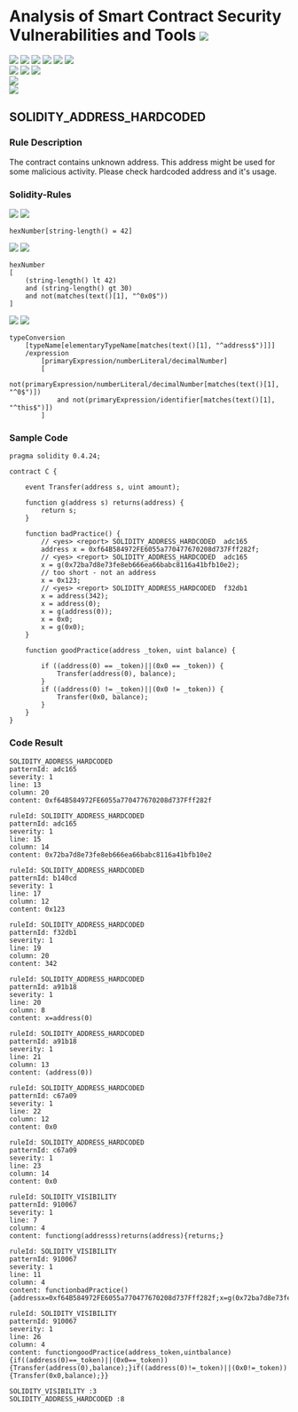 # Analysis of Smart Contract Security Vulnerabilities and Tools ![](https://img.shields.io/badge/-Live-brightgreen)
![](https://img.shields.io/badge/Batch-UG21CYS-lightgreen) ![](https://img.shields.io/badge/Batch-PG21CYS-green) ![](https://img.shields.io/badge/Batch-UG22CYS-lightgreen) ![](https://img.shields.io/badge/Batch-PG21CYS-green) ![](https://img.shields.io/badge/Batch-PhD-darkgreen) ![](https://img.shields.io/badge/-B_RIG-darkgreen)<br/>   ![](https://img.shields.io/badge/BlockchainCourse-21CY712-green)  ![](https://img.shields.io/badge/-M.Tech_Dissertation-blue) ![](https://img.shields.io/badge/Focus-Smart_Contract_Security-yellow) <br/>
![](https://img.shields.io/badge/Blockchain-Ethereum-blue)   <br/> 
![](https://img.shields.io/badge/Language-Solidity-blue)

## SOLIDITY_ADDRESS_HARDCODED

### Rule Description
The contract contains unknown address. This address might be used for some malicious activity. Please check hardcoded address and it's usage.
### Solidity-Rules

![](https://img.shields.io/badge/Pattern_ID-adc165-gold) ![](https://img.shields.io/badge/Severity-1-brown) 

```
hexNumber[string-length() = 42]
```

![](https://img.shields.io/badge/Pattern_ID-b140cd-gold) ![](https://img.shields.io/badge/Severity-1-brown) 

```
hexNumber
[
    (string-length() lt 42)
    and (string-length() gt 30)
    and not(matches(text()[1], "^0x0$"))
]
```

![](https://img.shields.io/badge/Pattern_ID-f32db1-gold) ![](https://img.shields.io/badge/Severity-1-brown) 

```
typeConversion
	[typeName[elementaryTypeName[matches(text()[1], "^address$")]]]
	/expression
		[primaryExpression/numberLiteral/decimalNumber]
		[
			not(primaryExpression/numberLiteral/decimalNumber[matches(text()[1], "^0$")])
			and not(primaryExpression/identifier[matches(text()[1], "^this$")])
		]
```

### Sample Code

```
pragma solidity 0.4.24;

contract C {
    
    event Transfer(address s, uint amount);
    
    function g(address s) returns(address) {
        return s;
    }
    
    function badPractice() {
        // <yes> <report> SOLIDITY_ADDRESS_HARDCODED  adc165
        address x = 0xf64B584972FE6055a770477670208d737Fff282f;
        // <yes> <report> SOLIDITY_ADDRESS_HARDCODED  adc165
        x = g(0x72ba7d8e73fe8eb666ea66babc8116a41bfb10e2);
        // too short - not an address
        x = 0x123;
        // <yes> <report> SOLIDITY_ADDRESS_HARDCODED  f32db1
        x = address(342);
        x = address(0);        
        x = g(address(0));
        x = 0x0;
        x = g(0x0);
    }
    
    function goodPractice(address _token, uint balance) {

        if ((address(0) == _token)||(0x0 == _token)) {
            Transfer(address(0), balance);
        }
        if ((address(0) != _token)||(0x0 != _token)) {
            Transfer(0x0, balance);
        }      
    }
}
```
### Code Result

```
SOLIDITY_ADDRESS_HARDCODED
patternId: adc165
severity: 1
line: 13
column: 20
content: 0xf64B584972FE6055a770477670208d737Fff282f

ruleId: SOLIDITY_ADDRESS_HARDCODED
patternId: adc165
severity: 1
line: 15
column: 14
content: 0x72ba7d8e73fe8eb666ea66babc8116a41bfb10e2

ruleId: SOLIDITY_ADDRESS_HARDCODED
patternId: b140cd
severity: 1
line: 17
column: 12
content: 0x123

ruleId: SOLIDITY_ADDRESS_HARDCODED
patternId: f32db1
severity: 1
line: 19
column: 20
content: 342

ruleId: SOLIDITY_ADDRESS_HARDCODED
patternId: a91b18
severity: 1
line: 20
column: 8
content: x=address(0)

ruleId: SOLIDITY_ADDRESS_HARDCODED
patternId: a91b18
severity: 1
line: 21
column: 13
content: (address(0))

ruleId: SOLIDITY_ADDRESS_HARDCODED
patternId: c67a09
severity: 1
line: 22
column: 12
content: 0x0

ruleId: SOLIDITY_ADDRESS_HARDCODED
patternId: c67a09
severity: 1
line: 23
column: 14
content: 0x0

ruleId: SOLIDITY_VISIBILITY
patternId: 910067
severity: 1
line: 7
column: 4
content: functiong(addresss)returns(address){returns;}

ruleId: SOLIDITY_VISIBILITY
patternId: 910067
severity: 1
line: 11
column: 4
content: functionbadPractice(){addressx=0xf64B584972FE6055a770477670208d737Fff282f;x=g(0x72ba7d8e73fe8eb666ea66babc8116a41bfb10e2);x=0x123;x=address(342);x=address(0);x=g(address(0));x=0x0;x=g(0x0);}

ruleId: SOLIDITY_VISIBILITY
patternId: 910067
severity: 1
line: 26
column: 4
content: functiongoodPractice(address_token,uintbalance){if((address(0)==_token)||(0x0==_token)){Transfer(address(0),balance);}if((address(0)!=_token)||(0x0!=_token)){Transfer(0x0,balance);}}

SOLIDITY_VISIBILITY :3
SOLIDITY_ADDRESS_HARDCODED :8
```
